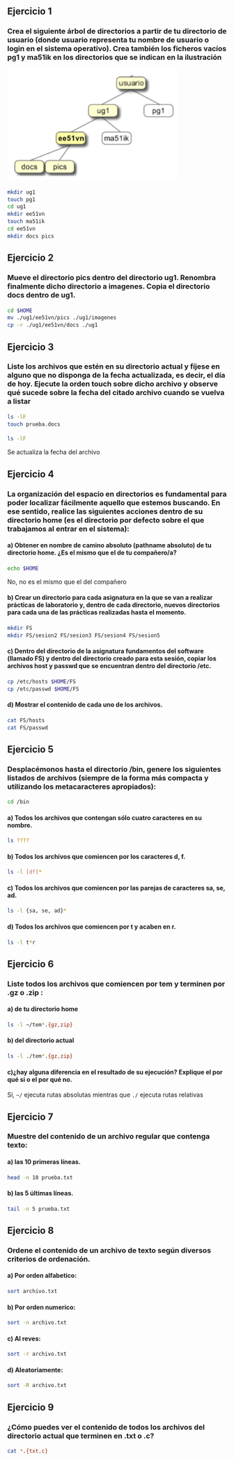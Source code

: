 ## Ejercicio 1

### Crea el siguiente árbol de directorios a partir de tu directorio de usuario (donde usuario representa tu nombre de usuario o login en el sistema operativo). Crea también los ficheros vacíos pg1 y ma51ik en los directorios que se indican en la ilustración

![alt text](https://github.com/louri91/FS201516/raw/master/img/ej1.png "Ejercicio1")

```bash
mkdir ug1
touch pg1
cd ug1
mkdir ee51vn
touch ma51ik
cd ee51vn
mkdir docs pics
```

## Ejercicio 2

### Mueve el directorio pics dentro del directorio ug1. Renombra finalmente dicho directorio a imagenes. Copia el directorio docs dentro de ug1.


```bash
cd $HOME
mv ./ug1/ee51vn/pics ./ug1/imagenes
cp -r ./ug1/ee51vn/docs ./ug1
```

## Ejercicio 3

### Liste los archivos que estén en su directorio actual y fíjese en alguno que no disponga de la fecha actualizada, es decir, el día de hoy. Ejecute la orden touch sobre dicho archivo y observe qué sucede sobre la fecha del citado archivo cuando se vuelva a listar

```bash
ls -lF
touch prueba.docs

ls -lF
```
Se actualiza la fecha del archivo

## Ejercicio 4

### La organización del espacio en directorios es fundamental para poder localizar fácilmente aquello que estemos buscando. En ese sentido, realice las siguientes acciones dentro de su directorio home (es el directorio por defecto sobre el que trabajamos al entrar en el sistema):

#### a) Obtener en nombre de camino absoluto (pathname absoluto) de tu directorio home. ¿Es el mismo que el de tu compañero/a?

```bash
echo $HOME
```
No, no es el mismo que el del compañero

#### b) Crear un directorio para cada asignatura en la que se van a realizar prácticas de laboratorio y, dentro de cada directorio, nuevos directorios para cada una de las prácticas realizadas hasta el momento.

```bash
mkdir FS
mkdir FS/sesion2 FS/sesion3 FS/sesion4 FS/sesion5
```

#### c) Dentro del directorio de la asignatura fundamentos del software (llamado FS) y dentro del directorio creado para esta sesión, copiar los archivos host y passwd que se encuentran dentro del directorio /etc.

```bash
cp /etc/hosts $HOME/FS
cp /etc/passwd $HOME/FS
```

#### d) Mostrar el contenido de cada uno de los archivos.

```bash
cat FS/hosts
cat FS/passwd
```

## Ejercicio 5
### Desplacémonos hasta el directorio /bin, genere los siguientes listados de archivos (siempre de la forma más compacta y utilizando los metacaracteres apropiados):

```bash
cd /bin
```

#### a) Todos los archivos que contengan sólo cuatro caracteres en su nombre.

```bash
ls ????
```

#### b) Todos los archivos que comiencen por los caracteres d, f.

```bash
ls -l [df]*
```

#### c) Todos los archivos que comiencen por las parejas de caracteres sa, se, ad.

```bash
ls -l {sa, se, ad}*
```

#### d) Todos los archivos que comiencen por t y acaben en r.

```bash
ls -l t*r
```

## Ejercicio 6

### Liste todos los archivos que comiencen por tem y terminen por .gz o .zip :

#### a) de tu directorio home

```bash
ls -l ~/tem*.{gz,zip}
```

#### b) del directorio actual

```bash
ls -l ./tem*.{gz,zip}
```

#### c)¿hay alguna diferencia en el resultado de su ejecución? Explique el por qué si o el por qué no.

Sí, `~/` ejecuta rutas absolutas mientras que `./` ejecuta rutas relativas

## Ejercicio 7

### Muestre del contenido de un archivo regular que contenga texto:

#### a) las 10 primeras líneas.

```bash
head -n 10 prueba.txt
```

#### b) las 5 últimas líneas.

```bash
tail -n 5 prueba.txt
```

## Ejercicio 8
### Ordene el contenido de un archivo de texto según diversos criterios de ordenación.

#### a) Por orden alfabetico:
```bash
sort archivo.txt
```

#### b) Por orden numerico:
```bash
sort -n archivo.txt
```

#### c) Al reves:
```bash
sort -r archivo.txt
```

#### d) Aleatoriamente:
```bash
sort -R archivo.txt
```

## Ejercicio 9
### ¿Cómo puedes ver el contenido de todos los archivos del directorio actual que terminen en .txt o .c?

```bash
cat *.{txt,c}
```
